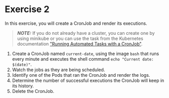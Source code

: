# Exercise 2

In this exercise, you will create a CronJob and render its executions.

> **_NOTE:_** If you do not already have a cluster, you can create one by using minikube or you can use the task from the Kubernetes documentation ["Running Automated Tasks with a CronJob"](https://kubernetes.io/docs/tasks/job/automated-tasks-with-cron-jobs/).

1. Create a CronJob named `current-date`, using the image `bash` that runs every minute and executes the shell command `echo "Current date: $(date)"`.
2. Watch the jobs as they are being scheduled.
3. Identify one of the Pods that ran the CronJob and render the logs.
4. Determine the number of successful executions the CronJob will keep in its history.
5. Delete the CronJob.
